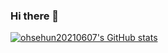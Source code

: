 ### Hi there  👋

<!--
**ohsehun20210607/ohsehun20210607** is a ✨ _special_ ✨ repository because its `README.md` (this file) appears on your GitHub profile.

Here are some ideas to get you started:

- 🔭 I’m currently working on ...
- 🌱 I’m currently learning ...
- 👯 I’m looking to collaborate on ...
- 🤔 I’m looking for help with ...
- 💬 Ask me about ...
- 📫 How to reach me: ...
- 😄 Pronouns: ...
- ⚡ Fun fact: ...
-->
[![ohsehun20210607's GitHub stats](https://github-readme-stats.vercel.app/api?username=ohsehun20210607)](https://github.com/anuraghazra/github-readme-stats)
